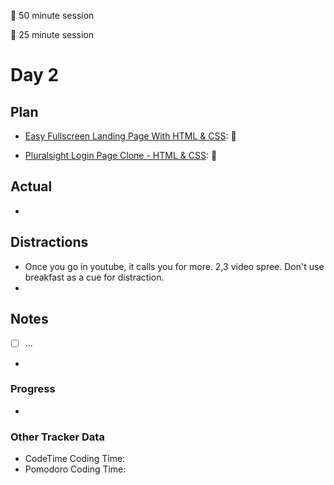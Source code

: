 🍒 50 minute session

🍅 25 minute session

# Day 2

## Plan
- [Easy Fullscreen Landing Page With HTML & CSS](https://www.youtube.com/watch?v=hVdTQWASliE): 🍒

- [Pluralsight Login Page Clone - HTML & CSS](https://www.youtube.com/watch?v=wIx1O5Y5EB4): 🍒

## Actual
-

## Distractions
- Once you go in youtube, it calls you for more. 2,3 video spree. Don't use breakfast as a cue for distraction.
- 


## Notes
- [ ] ...

- 
  
### Progress
- 

### Other Tracker Data
- CodeTime Coding Time: 
- Pomodoro Coding Time: 